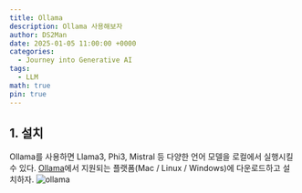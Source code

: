 ```yaml
---
title: Ollama
description: Ollama 사용해보자
author: DS2Man
date: 2025-01-05 11:00:00 +0000
categories:
  - Journey into Generative AI
tags:
  - LLM
math: true
pin: true
---
```


## 1. 설치

Ollama를 사용하면 Llama3, Phi3, Mistral 등 다양한 언어 모델을 로컬에서 실행시킬 수 있다. 
[Ollama](https://ollama.com/)에서 지원되는  플랫폼(Mac / Linux / Windows)에 다운로드하고 설치하자.
![ollama](/images/ollama1.png)

